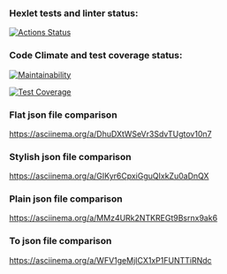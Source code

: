 ### Hexlet tests and linter status:
[![Actions Status](https://github.com/Dmitry-Perexozhev/python-project-50/actions/workflows/hexlet-check.yml/badge.svg)](https://github.com/Dmitry-Perexozhev/python-project-50/actions)

### Code Climate and test coverage status:
[![Maintainability](https://api.codeclimate.com/v1/badges/2093802b1c775182c27b/maintainability)](https://codeclimate.com/github/Dmitry-Perexozhev/python-project-50/maintainability)

[![Test Coverage](https://api.codeclimate.com/v1/badges/2093802b1c775182c27b/test_coverage)](https://codeclimate.com/github/Dmitry-Perexozhev/python-project-50/test_coverage)

### Flat json file comparison
https://asciinema.org/a/DhuDXtWSeVr3SdvTUgtov10n7

### Stylish json file comparison
https://asciinema.org/a/GIKyr6CpxiGguQIxkZu0aDnQX

### Plain json file comparison
https://asciinema.org/a/MMz4URk2NTKREGt9Bsrnx9ak6

### To json file comparison
https://asciinema.org/a/WFV1geMjICX1xP1FUNTTiRNdc